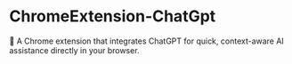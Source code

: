 # ChromeExtension-ChatGpt
💬 A Chrome extension that integrates ChatGPT for quick, context-aware AI assistance directly in your browser.
